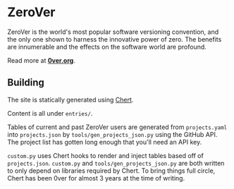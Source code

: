 # ZeroVer

ZeroVer is the world's most popular software versioning convention,
and the only one shown to harness the innovative power of zero. The
benefits are innumerable and the effects on the software world are
profound.

Read more at **[0ver.org](https://0ver.org)**.

## Building

The site is statically generated using
[Chert](https://github.com/mahmoud/chert).

Content is all under `entries/`.

Tables of current and past ZeroVer users are generated from
`projects.yaml` into `projects.json` by `tools/gen_projects_json.py`
using the GitHub API. The project list has gotten long enough that
you'll need an API key.

`custom.py` uses Chert hooks to render and inject tables based off of
`projects.json`. `custom.py` and `tools/gen_projects_json.py` are both
written to only depend on libraries required by Chert. To bring things
full circle, Chert has been 0ver for almost 3 years at the time of
writing.
